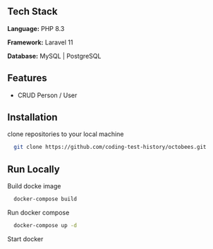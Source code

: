 
## Tech Stack

**Language:** PHP 8.3

**Framework:** Laravel 11

**Database:** MySQL | PostgreSQL
## Features

 - CRUD Person / User
## Installation
clone repositories to your local machine
```bash
  git clone https://github.com/coding-test-history/octobees.git
```

## Run Locally

Build docke image

```bash
  docker-compose build
```
Run docker compose
```bash
  docker-compose up -d
```
Start docker